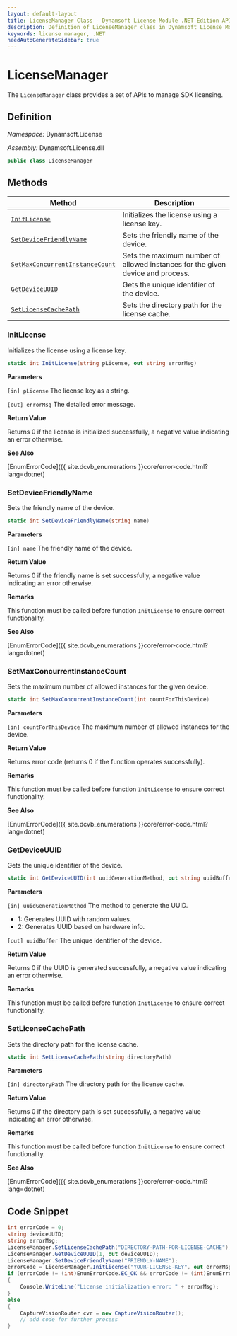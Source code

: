 ```yaml
---
layout: default-layout
title: LicenseManager Class - Dynamsoft License Module .NET Edition API Reference
description: Definition of LicenseManager class in Dynamsoft License Module .NET Edition.
keywords: license manager, .NET
needAutoGenerateSidebar: true
---
```


# LicenseManager

The `LicenseManager` class provides a set of APIs to manage SDK licensing.

## Definition

*Namespace:* Dynamsoft.License

*Assembly:* Dynamsoft.License.dll

```csharp
public class LicenseManager 
```

## Methods

| Method               | Description |
|----------------------|-------------|
| [`InitLicense`](#initlicense) | Initializes the license using a license key. |
| [`SetDeviceFriendlyName`](#setdevicefriendlyname) | Sets the friendly name of the device. |
| [`SetMaxConcurrentInstanceCount`](#setmaxconcurrentinstancecount) | Sets the maximum number of allowed instances for the given device and process. |
| [`GetDeviceUUID`](#getdeviceuuid) | Gets the unique identifier of the device. |
| [`SetLicenseCachePath`](#setlicensecachepath) | Sets the directory path for the license cache. |

### InitLicense

Initializes the license using a license key.

```csharp
static int InitLicense(string pLicense, out string errorMsg)
```

**Parameters**

`[in] pLicense` The license key as a string.

`[out] errorMsg` The detailed error message.

**Return Value**

Returns 0 if the license is initialized successfully, a negative value indicating an error otherwise.

**See Also**

[EnumErrorCode]({{ site.dcvb_enumerations }}core/error-code.html?lang=dotnet)

### SetDeviceFriendlyName

Sets the friendly name of the device.

```csharp
static int SetDeviceFriendlyName(string name)
```

**Parameters**

`[in] name` The friendly name of the device.

**Return Value**

Returns 0 if the friendly name is set successfully, a negative value indicating an error otherwise.

**Remarks**

This function must be called before function `InitLicense` to ensure correct functionality.

**See Also**

[EnumErrorCode]({{ site.dcvb_enumerations }}core/error-code.html?lang=dotnet)

### SetMaxConcurrentInstanceCount

Sets the maximum number of allowed instances for the given device.

```csharp
static int SetMaxConcurrentInstanceCount(int countForThisDevice)
```

**Parameters**

`[in] countForThisDevice` The maximum number of allowed instances for the device.

**Return Value**

Returns error code (returns 0 if the function operates successfully). 

**Remarks**

This function must be called before function `InitLicense` to ensure correct functionality.

**See Also**

[EnumErrorCode]({{ site.dcvb_enumerations }}core/error-code.html?lang=dotnet)

### GetDeviceUUID

Gets the unique identifier of the device.

```csharp
static int GetDeviceUUID(int uuidGenerationMethod, out string uuidBuffer)
```

**Parameters**

`[in] uuidGenerationMethod` The method to generate the UUID.

- 1: Generates UUID with random values.
- 2: Generates UUID based on hardware info.

`[out] uuidBuffer` The unique identifier of the device.

**Return Value**

Returns 0 if the UUID is generated successfully, a negative value indicating an error otherwise.

**Remarks**

This function must be called before function `InitLicense` to ensure correct functionality.

### SetLicenseCachePath

Sets the directory path for the license cache.

```csharp
static int SetLicenseCachePath(string directoryPath)
```

**Parameters**

`[in] directoryPath` The directory path for the license cache.

**Return Value**

Returns 0 if the directory path is set successfully, a negative value indicating an error otherwise.

**Remarks**

This function must be called before function `InitLicense` to ensure correct functionality.

**See Also**

[EnumErrorCode]({{ site.dcvb_enumerations }}core/error-code.html?lang=dotnet)

## Code Snippet

```csharp
int errorCode = 0;
string deviceUUID;
string errorMsg;
LicenseManager.SetLicenseCachePath("DIRECTORY-PATH-FOR-LICENSE-CACHE");
LicenseManager.GetDeviceUUID(1, out deviceUUID);
LicenseManager.SetDeviceFriendlyName("FRIENDLY-NAME");
errorCode = LicenseManager.InitLicense("YOUR-LICENSE-KEY", out errorMsg);
if (errorCode != (int)EnumErrorCode.EC_OK && errorCode != (int)EnumErrorCode.EC_LICENSE_CACHE_USED)
{
    Console.WriteLine("License initialization error: " + errorMsg);
}
else
{
    CaptureVisionRouter cvr = new CaptureVisionRouter();
    // add code for further process
}
```
